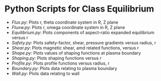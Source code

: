 # Python Scripts for Class Equilibrium

- *Flux.py*:          Plots r, theta coordinate system in R, Z plane  
- *Fluxw.py*:         Plots r, omega coordinate system in R, Z plane  
- *Equilibrium.py*:   Plots components of aspect-ratio expanded equilibrium versus r
- *Safety.py*:        Plots safety-factor, shear, pressure gradients versus radius, r
- *Shear.py*:         Plots magnetic shear, amd related functions, versus r  
- *Shape.py*:         Plots values of shaping functions at plasma boundary  
- *Shaping.py*:       Plots shaping functions versus r
- *Profile.py*:       Plots profile functions versus radius, r
- *Boundary.py*:      Plots data relating to plasma boundary
- *Wall.py*:          Plots data relating to wall